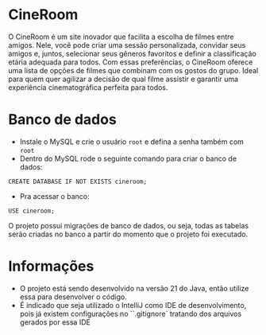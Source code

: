 # CineRoom

O CineRoom é um site inovador que facilita a escolha de filmes entre amigos. Nele, você pode criar uma sessão personalizada, convidar seus amigos e, juntos, selecionar seus gêneros favoritos e definir a classificação etária adequada para todos. Com essas preferências, o CineRoom oferece uma lista de opções de filmes que combinam com os gostos do grupo. Ideal para quem quer agilizar a decisão de qual filme assistir e garantir uma experiência cinematográfica perfeita para todos.

# Banco de dados
- Instale o MySQL e crie o usuário `root` e defina a senha também com `root`
- Dentro do MySQL rode o seguinte comando para criar o banco de dados:
```
CREATE DATABASE IF NOT EXISTS cineroom;
```
- Pra acessar o banco:
```
USE cineroom;
```
O projeto possui migrações de banco de dados, ou seja, todas as tabelas serão criadas no banco a partir do momento que o projeto foi executado.

# Informações
- O projeto está sendo desenvolvido na versão 21 do Java, então utilize essa para desenvolver o código.
- É indicado que seja utilizado o IntelliJ como IDE de desenvolvimento, pois já existem configurações no ``.gitignore` tratando dos arquivos gerados por essa IDE
